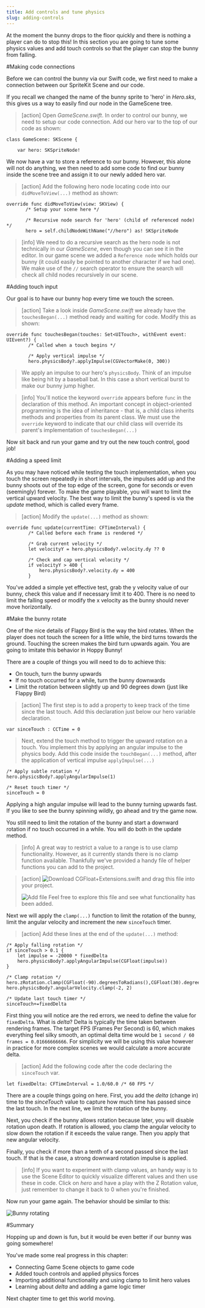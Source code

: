 ```yaml
---
title: Add controls and tune physics
slug: adding-controls
---
```


At the moment the bunny drops to the floor quickly and there is nothing a player can do to stop this! In this section you are going to tune some physics values and add touch controls so that the player can stop the bunny from falling.

#Making code connections

Before we can control the bunny via our Swift code, we first need to make a connection between our SpriteKit Scene and our code.

If you recall we changed the name of the bunny sprite to 'hero' in *Hero.sks*, this gives us a way to easily find our node in the GameScene tree.

> [action]
> Open *GameScene.swift*. In order to control our bunny, we need to setup our code connection.  Add our hero var to the top of our code as shown:
>
```
class GameScene: SKScene {

    var hero: SKSpriteNode!

```
>

We now have a var to store a reference to our bunny.  However, this alone will not do anything, we then need to add some code to find our bunny inside the scene tree and assign it to our newly added hero var.

> [action]
> Add the following hero node locating code into our `didMoveToView(...)` method as shown:
>
```
override func didMoveToView(view: SKView) {
       /* Setup your scene here */

       /* Recursive node search for 'hero' (child of referenced node) */
       hero = self.childNodeWithName("//hero") as! SKSpriteNode

```
>

<!--  -->

> [info]
> We need to do a recursive search as the hero node is not technically in our *GameScene*, even though you can see it in the editor. In our game scene we added a `Reference node` which holds our bunny (it could easily be pointed to another character if we had one). We make use of the `//` search operator to ensure the search will check all child nodes recursively in our scene.
>

#Adding touch input

Our goal is to have our bunny hop every time we touch the screen.

> [action]
> Take a look inside *GameScene.swift* we already have the `touchesBegan(...)` method ready and waiting for code.
> Modify this as shown:
>
```
override func touchesBegan(touches: Set<UITouch>, withEvent event: UIEvent?) {
        /* Called when a touch begins */

        /* Apply vertical impulse */
        hero.physicsBody?.applyImpulse(CGVectorMake(0, 300))
```
> We apply an impulse to our hero's `physicsBody`.  Think of an impulse like being hit by a baseball bat.
> In this case a short vertical burst to make our bunny jump higher.

<!--  -->

> [info]
> You'll notice the keyword `override` appears before `func` in the declaration of this method. An important concept in object-oriented programming is the idea of inheritance - that is, a child class inherits methods and properties from its parent class.
> We must use the `override` keyword to indicate that our child class will override its parent's implementation of `touchesBegan(...)`

Now sit back and run your game and try out the new touch control, good job!

#Adding a speed limit

As you may have noticed while testing the touch implementation, when you touch the screen repeatedly in short intervals, the impulses add up and the bunny shoots out of the top edge of the screen, gone for seconds or even (seemingly) forever. To make the game playable, you will want to limit the vertical upward velocity. The best way to limit the bunny's speed is via the *update* method, which is called every frame.

> [action]
> Modify the `update(...)` method as shown:
>
```
override func update(currentTime: CFTimeInterval) {
        /* Called before each frame is rendered */

        /* Grab current velocity */
        let velocityY = hero.physicsBody?.velocity.dy ?? 0

        /* Check and cap vertical velocity */
        if velocityY > 400 {
            hero.physicsBody?.velocity.dy = 400
        }
```
>

You've added a simple yet effective test, grab the y velocity value of our bunny, check this value and if necessary limit it to 400. There is no need to limit the falling speed or modify the x velocity as the bunny should never move horizontally.

#Make the bunny rotate

One of the nice details of Flappy Bird is the way the bird rotates. When the player does not touch the screen for a little while, the bird turns towards the ground. Touching the screen makes the bird turn upwards again. You are going to imitate this behavior in Hoppy Bunny!

There are a couple of things you will need to do to achieve this:

*   On touch, turn the bunny upwards
*   If no touch occurred for a while, turn the bunny downwards
*   Limit the rotation between slightly up and 90 degrees down (just like Flappy Bird)

> [action]
> The first step is to add a property to keep track of the time since the last touch. Add this declaration just below our hero variable declaration.
>
```
var sinceTouch : CCTime = 0
```
>
> Next, extend the touch method to trigger the upward rotation on a touch. You implement this by applying an angular impulse to the physics body. Add this code inside the `touchBegan(...)` method, after the application of vertical impulse `applyImpulse(...)`
>
```
/* Apply subtle rotation */
hero.physicsBody?.applyAngularImpulse(1)

/* Reset touch timer */
sinceTouch = 0
```

Applying a high angular impulse will lead to the bunny turning upwards fast. If you like to see the bunny spinning wildly, go ahead and try the game now.

You still need to limit the rotation of the bunny and start a downward rotation if no touch occurred in a while. You will do both in the update method.

> [info]
> A great way to restrict a value to a range is to use clamp functionality.  However, as it currently stands there is no
> clamp function available. Thankfully we've provided a handy file of helper functions you can add to the project.

<!--  -->

> [action]
> ![Download CGFloat+Extensions.swift](https://github.com/MakeSchool-Tutorials/Hoppy-Bunny-SpriteKit-Swift/raw/master/CGFloat+Extensions.swift) and  drag this file into your project.
>
> ![Add file](../Tutorial-Images/xcode_add_file.png)
> Feel free to explore this file and see what functionality has been added.
>

Next we will apply the `clamp(...)` function to limit the rotation of the bunny, limit the angular velocity and increment the new `sinceTouch` timer.

> [action]
> Add these lines at the end of the `update(...)` method:
```
/* Apply falling rotation */
if sinceTouch > 0.1 {
    let impulse = -20000 * fixedDelta
    hero.physicsBody?.applyAngularImpulse(CGFloat(impulse))
}

/* Clamp rotation */
hero.zRotation.clamp(CGFloat(-90).degreesToRadians(),CGFloat(30).degreesToRadians())
hero.physicsBody?.angularVelocity.clamp(-2, 2)

/* Update last touch timer */
sinceTouch+=fixedDelta
```
>

First thing you will notice are the red errors, we need to define the value for `fixedDelta`.  What is *delta*? Delta is typically the time taken between rendering frames.  The target FPS (Frames Per Second) is 60, which makes everything feel silky smooth, an optimal delta time would be `1 second / 60 frames = 0.01666666666`.  For simplicity we will be using this value however in practice for more complex scenes we would calculate a more accurate delta.

> [action]
> Add the following code after the code declaring the `sinceTouch` var.
```
let fixedDelta: CFTimeInterval = 1.0/60.0 /* 60 FPS */
```
>

There are a couple things going on here. First, you add the *delta* (change in) time to the *sinceTouch* value to capture how much time has passed since the last touch. In the next line, we limit the rotation of the bunny.

Next, you check if the bunny allows rotation because later, you will disable rotation upon death. If rotation is allowed, you clamp the angular velocity to slow down the rotation if it exceeds the value range. Then you apply that new angular velocity.

Finally, you check if more than a tenth of a second passed since the last touch. If that is the case, a strong downward rotation impulse is applied.

> [info]
> If you want to experiment with clamp values, an handy way is to use the Scene Editor to quickly visualize different values and then
> use these in code. Click on *hero* and have a play with the Z Rotation value, just remember to change it back to 0 when you're finished.
>

Now run your game again. The behavior should be similar to this:

![Bunny rotating](../Tutorial-Images/SpriteBuilder_bunnyRotation.gif)

#Summary

Hopping up and down is fun, but it would be even better if our bunny was going somewhere!

You've made some real progress in this chapter:

* Connecting Game Scene objects to game code
* Added touch controls and applied physics forces
* Importing additional functionality and using clamp to limit hero values
* Learning about *delta* and adding a game logic timer

Next chapter time to get this world moving.
